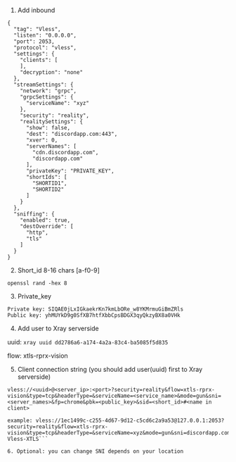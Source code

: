 

1. Add inbound 

```
{
  "tag": "Vless",
  "listen": "0.0.0.0",
  "port": 2053,
  "protocol": "vless",
  "settings": {
    "clients": [
    ],
    "decryption": "none"
  },
  "streamSettings": {
    "network": "grpc",
    "grpcSettings": {
      "serviceName": "xyz"
    },
    "security": "reality",
    "realitySettings": {
      "show": false,
      "dest": "discordapp.com:443", 
      "xver": 0,
      "serverNames": [
        "cdn.discordapp.com",
        "discordapp.com"
      ],
      "privateKey": "PRIVATE_KEY", 
      "shortIds": [
        "SHORTID1",
        "SHORTID2"
      ]
    }
  },
  "sniffing": {
    "enabled": true,
    "destOverride": [
      "http",
      "tls"
    ]
  }
}
```

2. Short_id 8-16 chars [a-f0-9] 

```openssl rand -hex 8```


3. Private_key

```xray x25519
Private key: SIQAE0jLxIGkaekrKn7kmLbORe_w8YKMrmuGiBmZRls
Public key: yhMUYkD9g0SfXB7htfXbbCpsBDGX3qyQkzyBX8a0VHk
```

4. Add user to Xray serverside 

uuid: ```xray uuid
dd2786a6-a174-4a2a-83c4-ba5085f5d835```

flow: xtls-rprx-vision

5. Client connection string (you should add user(uuid) first to Xray serverside)


```
vless://<uuid>@<server_ip>:<port>?security=reality&flow=xtls-rprx-vision&type=tcp&headerType=&serviceName=<service_name>&mode=gun&sni=<server_names>&fp=chrome&pbk=<public_key>&sid=<short_id>#<name in client>

example: vless://1ec1499c-c255-4d67-9d12-c5cd6c2a9a53@127.0.0.1:2053?security=reality&flow=xtls-rprx-vision&type=tcp&headerType=&serviceName=xyz&mode=gun&sni=discordapp.com&fp=chrome&pbk=hmjNjdJfVQQjzoxfrLrgsjdReONcDvGG8siXYEAAAAA&sid=e5c4d84fb339fb92#TEST-Vless-XTLS```

6. Optional: you can change SNI depends on your location
